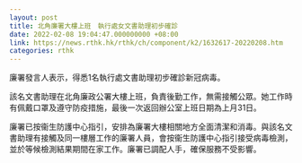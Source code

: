 ```yaml
---
layout: post
title: 北角廉署大樓上班　執行處女文書助理初步確診
date: 2022-02-08 19:04:47.000000000 +08:00
link: https://news.rthk.hk/rthk/ch/component/k2/1632617-20220208.htm
categories: rthk
---
```


廉署發言人表示，得悉1名執行處文書助理初步確診新冠病毒。

該名文書助理在北角廉政公署大樓上班，負責後勤工作，無需接觸公眾。她工作時有佩戴口罩及遵守防疫措施，最後一次返回辦公室上班日期為上月31日。

廉署已按衞生防護中心指引，安排為廉署大樓相關地方全面清潔和消毒。與該名文書助理有接觸及同一樓層工作的廉署人員，會按衞生防護中心指引接受病毒檢測，並於等候檢測結果期間在家工作。廉署已調配人手，確保服務不受影響。
